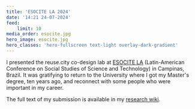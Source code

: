 ```yaml
---
title: 'ESOCITE LA 2024'
date: '14:21 24-07-2024'
feed:
    limit: 10
media_order: esocite.jpg
hero_image: esocite.jpg
hero_classes: 'hero-fullscreen text-light overlay-dark-gradient'
---
```


I presented the reuse.city co-design lab at [ESOCITE LA](https://www.esocite2024.com.br/) (Latin-American Conference on Social Studies of Science and Technology) in Campinas, Brazil. It was gratifying to return to the University where I got my Master's degree, ten years ago, and reconnect with some people who were important in my career.

The full text of my submission is available in my [research wiki](https://wiki.reuse.city/opendott/public/online-codesign-lab-reuse-city).